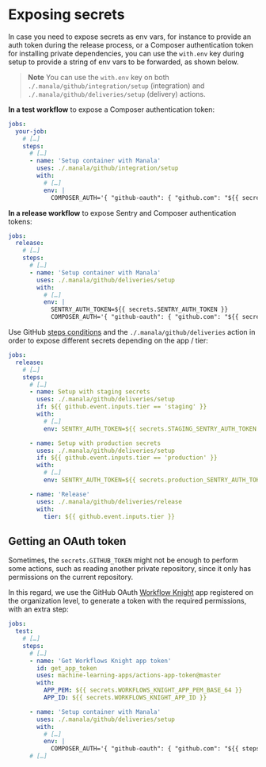# Exposing secrets

In case you need to expose secrets as env vars, for instance to provide an auth token during the release process,
or a Composer authentication token for installing private dependencies,
you can use the `with.env` key during setup to provide a string of env vars to be forwarded, as shown below.

> **Note**
> You can use the `with.env` key on both `./.manala/github/integration/setup` (integration)
> and `./.manala/github/deliveries/setup` (delivery) actions.

**In a test workflow** to expose a Composer authentication token:

```yaml
jobs:
  your-job:
    # […]
    steps:
      # […]
      - name: 'Setup container with Manala'
        uses: ./.manala/github/integration/setup
        with:
          # […]
          env: |
            COMPOSER_AUTH='{ "github-oauth": { "github.com": "${{ secrets.COMPOSER_AUTH_TOKEN }}" } }'
```

**In a release workflow** to expose Sentry and Composer authentication tokens:

```yaml
jobs:
  release:
    # […]
    steps:
      # […]
      - name: 'Setup container with Manala'
        uses: ./.manala/github/deliveries/setup
        with:
          # […]
          env: |
            SENTRY_AUTH_TOKEN=${{ secrets.SENTRY_AUTH_TOKEN }}
            COMPOSER_AUTH='{ "github-oauth": { "github.com": "${{ secrets.COMPOSER_AUTH_TOKEN }}" } }'
```

Use GitHub [steps conditions](https://docs.github.com/en/actions/using-workflows/workflow-syntax-for-github-actions#jobsjob_idstepsif)
and the `./.manala/github/deliveries` action in order to expose different secrets depending on the app / tier:

```yaml
jobs:
  release:
    # […]
    steps:
      # […]
      - name: Setup with staging secrets
        uses: ./.manala/github/deliveries/setup
        if: ${{ github.event.inputs.tier == 'staging' }}
        with:
          # […]
          env: SENTRY_AUTH_TOKEN=${{ secrets.STAGING_SENTRY_AUTH_TOKEN }}

      - name: Setup with production secrets
        uses: ./.manala/github/deliveries/setup
        if: ${{ github.event.inputs.tier == 'production' }}
        with:
          # […]
          env: SENTRY_AUTH_TOKEN=${{ secrets.production_SENTRY_AUTH_TOKEN }}

      - name: 'Release'
        uses: ./.manala/github/deliveries/release
        with:
          tier: ${{ github.event.inputs.tier }}
```

## Getting an OAuth token

Sometimes, the `secrets.GITHUB_TOKEN` might not be enough to perform some actions,
such as reading another private repository, since it only has permissions on the current repository.

In this regard, we use the GitHub OAuth [Workflow Knight](https://github.com/apps/workflows-knight) app registered
on the organization level, to generate a token with the required permissions, with an extra step:

```yaml
jobs:
  test:
    # […]
    steps:
      # […]
      - name: 'Get Workflows Knight app token'
        id: get_app_token
        uses: machine-learning-apps/actions-app-token@master
        with:
          APP_PEM: ${{ secrets.WORKFLOWS_KNIGHT_APP_PEM_BASE_64 }}
          APP_ID: ${{ secrets.WORKFLOWS_KNIGHT_APP_ID }}

      - name: 'Setup container with Manala'
        uses: ./.manala/github/deliveries/setup
        with:
          # […]
          env: |
            COMPOSER_AUTH='{ "github-oauth": { "github.com": "${{ steps.get_app_token.outputs.app_token }}" } }'
      # […]
```
